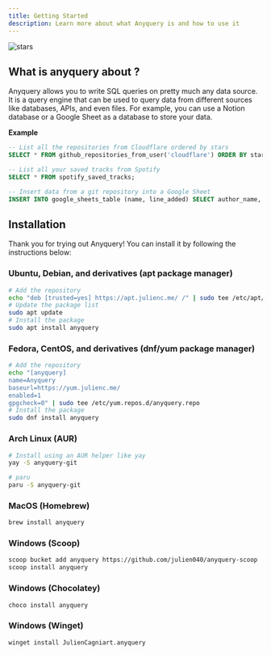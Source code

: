 ```yaml
---
title: Getting Started
description: Learn more about what Anyquery is and how to use it
---
```


<img src="/images/docs-header.svg" alt="stars" />

## What is anyquery about ?

Anyquery allows you to write SQL queries on pretty much any data source. It is a query engine that can be used to query data from different sources like databases, APIs, and even files. For example, you can use a Notion database or a Google Sheet as a database to store your data.

**Example**

```sql
-- List all the repositories from Cloudflare ordered by stars
SELECT * FROM github_repositories_from_user('cloudflare') ORDER BY stargazers_count DESC;

-- List all your saved tracks from Spotify
SELECT * FROM spotify_saved_tracks;

-- Insert data from a git repository into a Google Sheet
INSERT INTO google_sheets_table (name, line_added) SELECT author_name, addition FROM git_commits_diff('https://github.com/vercel/next.js.git');
```

## Installation

Thank you for trying out Anyquery! You can install it by following the instructions below:

### Ubuntu, Debian, and derivatives (apt package manager)

```bash
# Add the repository
echo "deb [trusted=yes] https://apt.julienc.me/ /" | sudo tee /etc/apt/sources.list.d/anyquery.list
# Update the package list
sudo apt update
# Install the package
sudo apt install anyquery
```

### Fedora, CentOS, and derivatives (dnf/yum package manager)

```bash
# Add the repository
echo "[anyquery]
name=Anyquery
baseurl=https://yum.julienc.me/
enabled=1
gpgcheck=0" | sudo tee /etc/yum.repos.d/anyquery.repo
# Install the package
sudo dnf install anyquery
```

<!-- ### Ubuntu, Debian, and derivatives (Snapcraft)

[![Get it from the Snap Store](https://snapcraft.io/static/images/badges/en/snap-store-black.svg)](https://snapcraft.io/anyquery)

```bash
sudo snap install anyquery
``` -->

### Arch Linux (AUR)

```bash
# Install using an AUR helper like yay
yay -S anyquery-git

# paru
paru -S anyquery-git
```

### MacOS (Homebrew)

```bash
brew install anyquery
```

### Windows (Scoop)

```bash
scoop bucket add anyquery https://github.com/julien040/anyquery-scoop
scoop install anyquery
```

### Windows (Chocolatey)

```bash
choco install anyquery
```

### Windows (Winget)

```bash
winget install JulienCagniart.anyquery
```
